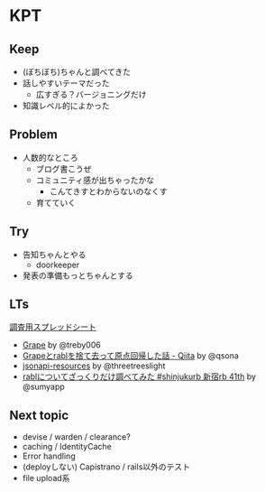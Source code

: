 # KPT

## Keep

- (ぼちぼち)ちゃんと調べてきた
- 話しやすいテーマだった
  - 広すぎる？バージョニングだけ
- 知識レベル的によかった

## Problem

- 人数的なところ
  - ブログ書こうぜ
  - コミュニティ感が出ちゃったかな
    - こんてきすとわからないのなくす
  - 育てていく

## Try

- 告知ちゃんとやる
  - doorkeeper
- 発表の準備もっとちゃんとする

## LTs

[調査用スプレッドシート](https://docs.google.com/spreadsheets/d/1CzP0BukcFNWYcJ5etG6L9VKXVTOm3QnJaWDypopNRqY/edit)

- [Grape](https://gist.github.com/treby/842bc2b2fa9950525179023708621317) by @treby006
- [Grapeとrablを捨て去って原点回帰した話 - Qiita](http://qiita.com/qsona/items/75cfb41ddf9b444dab00) by @qsona
- [jsonapi-resources](https://gist.github.com/threetreeslight/e0c2f325e280f4d238a88715891ca73c) by @threetreeslight
- [rablについてざっくりだけ調べてみた #shinjukurb 新宿rb 41th](http://www.slideshare.net/SumiKoichiro/rabl-shinjukurb-rb-41th) by @sumyapp

## Next topic

- devise / warden / clearance?
- caching / IdentityCache
- Error handling
- (deployしない) Capistrano / rails以外のテスト
- file upload系
